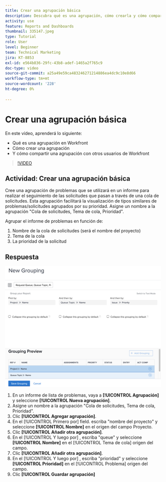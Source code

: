 ```yaml
---
title: Crear una agrupación básica
description: Descubra qué es una agrupación, cómo crearla y cómo compartirla con otros usuarios en Workfront.
activity: use
feature: Reports and Dashboards
thumbnail: 335147.jpeg
type: Tutorial
role: User
level: Beginner
team: Technical Marketing
jira: KT-8853
exl-id: e564b836-29fc-43b8-adef-1465a2f765c9
doc-type: video
source-git-commit: a25a49e59ca483246271214886ea4dc9c10e8d66
workflow-type: tm+mt
source-wordcount: '228'
ht-degree: 0%

---
```


# Crear una agrupación básica

En este vídeo, aprenderá lo siguiente:

* Qué es una agrupación en Workfront
* Cómo crear una agrupación
* Y cómo compartir una agrupación con otros usuarios de Workfront

>[!VIDEO](https://video.tv.adobe.com/v/335147/?quality=12&learn=on)

## Actividad: Crear una agrupación básica

Cree una agrupación de problemas que se utilizará en un informe para realizar el seguimiento de las solicitudes que pasan a través de una cola de solicitudes. Esta agrupación facilitará la visualización de tipos similares de problemas/solicitudes agrupados por su prioridad. Asigne un nombre a la agrupación &quot;Cola de solicitudes, Tema de cola, Prioridad&quot;.

Agrupar el informe de problemas en función de:

1. Nombre de la cola de solicitudes (será el nombre del proyecto)
1. Tema de la cola
1. La prioridad de la solicitud

## Respuesta

![Imagen de la pantalla para crear una nueva agrupación](assets/grouping-exercise.png)

1. En un informe de lista de problemas, vaya a **[!UICONTROL Agrupación]** y seleccione **[!UICONTROL Nueva agrupación]**.
1. Asigne un nombre a la agrupación &quot;Cola de solicitudes, Tema de cola, Prioridad&quot;.
1. Clic **[!UICONTROL Agregar agrupación]**.
1. En el [!UICONTROL Primero por] field. escriba &quot;nombre del proyecto&quot; y seleccione **[!UICONTROL Nombre]** en el origen del campo Proyecto.
1. Clic **[!UICONTROL Añadir otra agrupación]**.
1. En el [!UICONTROL Y luego por] , escriba &quot;queue&quot; y seleccione **[!UICONTROL Nombre]** en el [!UICONTROL Tema de cola] origen del campo.
1. Clic **[!UICONTROL Añadir otra agrupación]**.
1. En el [!UICONTROL Y luego por] , escriba &quot;prioridad&quot; y seleccione **[!UICONTROL Prioridad]** en el [!UICONTROL Problema] origen del campo.
1. Clic **[!UICONTROL Guardar agrupación]**
